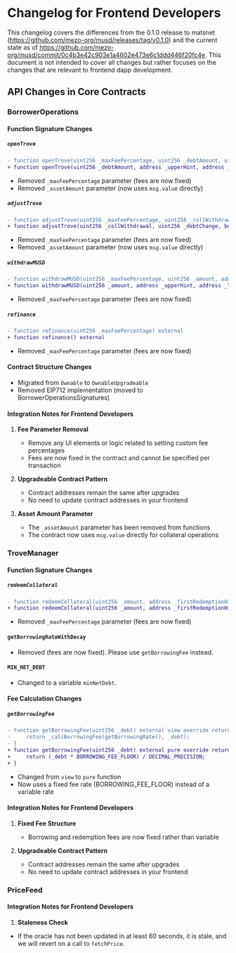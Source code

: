 # Changelog for Frontend Developers

This changelog covers the differences from the 0.1.0 release to matsnet (https://github.com/mezo-org/musd/releases/tag/v0.1.0)
and the current state as of https://github.com/mezo-org/musd/commit/0c4b3e42c903e1a4602e473e6c1ddd446f20fc4e.  This
document is not intended to cover all changes but rather focuses on the changes that are relevant to frontend dapp development.

## API Changes in Core Contracts

### BorrowerOperations

#### Function Signature Changes

##### `openTrove`
```diff
- function openTrove(uint256 _maxFeePercentage, uint256 _debtAmount, uint256 _assetAmount, address _upperHint, address _lowerHint) external payable
+ function openTrove(uint256 _debtAmount, address _upperHint, address _lowerHint) external payable
```
- Removed `_maxFeePercentage` parameter (fees are now fixed)
- Removed `_assetAmount` parameter (now uses `msg.value` directly)

##### `adjustTrove`
```diff
- function adjustTrove(uint256 _maxFeePercentage, uint256 _collWithdrawal, uint256 _debtChange, bool _isDebtIncrease, uint256 _assetAmount, address _upperHint, address _lowerHint) external payable
+ function adjustTrove(uint256 _collWithdrawal, uint256 _debtChange, bool _isDebtIncrease, address _upperHint, address _lowerHint) external payable
```
- Removed `_maxFeePercentage` parameter (fees are now fixed)
- Removed `_assetAmount` parameter (now uses `msg.value` directly)

##### `withdrawMUSD`
```diff
- function withdrawMUSD(uint256 _maxFeePercentage, uint256 _amount, address _upperHint, address _lowerHint) external
+ function withdrawMUSD(uint256 _amount, address _upperHint, address _lowerHint) external
```
- Removed `_maxFeePercentage` parameter (fees are now fixed)

##### `refinance`
```diff
- function refinance(uint256 _maxFeePercentage) external
+ function refinance() external
```
- Removed `_maxFeePercentage` parameter (fees are now fixed)

#### Contract Structure Changes

- Migrated from `Ownable` to `OwnableUpgradeable`
- Removed EIP712 implementation (moved to BorrowerOperationsSignatures)

#### Integration Notes for Frontend Developers

1. **Fee Parameter Removal**
    - Remove any UI elements or logic related to setting custom fee percentages
    - Fees are now fixed in the contract and cannot be specified per transaction

2. **Upgradeable Contract Pattern**
    - Contract addresses remain the same after upgrades
    - No need to update contract addresses in your frontend

3. **Asset Amount Parameter**
    - The `_assetAmount` parameter has been removed from functions
    - The contract now uses `msg.value` directly for collateral operations

### TroveManager

#### Function Signature Changes

##### `redeemCollateral`
```diff
- function redeemCollateral(uint256 _amount, address _firstRedemptionHint, address _upperPartialRedemptionHint, address _lowerPartialRedemptionHint, uint256 _partialRedemptionHintNICR, uint256 _maxIterations, uint256 _maxFeePercentage) external override
+ function redeemCollateral(uint256 _amount, address _firstRedemptionHint, address _upperPartialRedemptionHint, address _lowerPartialRedemptionHint, uint256 _partialRedemptionHintNICR, uint256 _maxIterations) external override
```
- Removed `_maxFeePercentage` parameter (fees are now fixed)

#### `getBorrowingRateWithDecay`
- Removed (fees are now fixed).  Please use `getBorrowingFee` instead.

#### `MIN_NET_DEBT`
- Changed to a variable `minNetDebt`.

#### Fee Calculation Changes

##### `getBorrowingFee`
```diff
- function getBorrowingFee(uint256 _debt) external view override returns (uint) {
-     return _calcBorrowingFee(getBorrowingRate(), _debt);
- }
+ function getBorrowingFee(uint256 _debt) external pure override returns (uint) {
+     return (_debt * BORROWING_FEE_FLOOR) / DECIMAL_PRECISION;
+ }
```
- Changed from `view` to `pure` function
- Now uses a fixed fee rate (BORROWING_FEE_FLOOR) instead of a variable rate

#### Integration Notes for Frontend Developers

1. **Fixed Fee Structure**
   - Borrowing and redemption fees are now fixed rather than variable

2. **Upgradeable Contract Pattern**
   - Contract addresses remain the same after upgrades
   - No need to update contract addresses in your frontend

### PriceFeed

#### Integration Notes for Frontend Developers

1.  **Staleness Check**
   - If the oracle has not been updated in at least 60 seconds, it is stale, and we will revert on a call to `fetchPrice`.